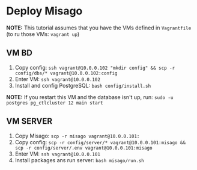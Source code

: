 # Deploy Misago

**NOTE:** This tutorial assumes that you have the VMs defined in `Vagrantfile` (to ru those VMs: `vagrant up`)

## VM BD
1. Copy config: `ssh vagrant@10.0.0.102 "mkdir config" && scp -r config/dbs/* vagrant@10.0.0.102:config`
2. Enter VM: `ssh vagrant@10.0.0.102`
3. Install and config PostgreSQL: `bash config/install.sh`

**NOTE:** If you restart this VM and the database isn't up, run: `sudo -u postgres pg_ctlcluster 12 main start`

## VM SERVER
1. Copy Misago: `scp -r misago vagrant@10.0.0.101:`
2. Copy config: `scp -r config/server/* vagrant@10.0.0.101:misago && scp -r config/server/.env vagrant@10.0.0.101:misago`
3. Enter VM: `ssh vagrant@10.0.0.101`
4. Install packages ans run server: `bash misago/run.sh`